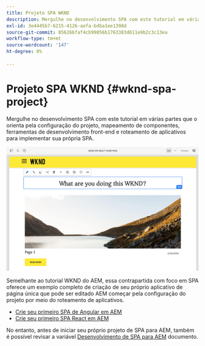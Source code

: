 ```yaml
---
title: Projeto SPA WKND
description: Mergulhe no desenvolvimento SPA com este tutorial em várias partes que o orienta pela configuração do projeto, mapeamento de componentes, ferramentas de desenvolvimento front-end e roteamento de aplicativos para implementar seu próprio SPA usando o React e o Angular.
exl-id: 3e4445b7-6215-4126-aefa-bdba1ee1398d
source-git-commit: 856266faf4cb99056b1763383d611e9b2c3c13ea
workflow-type: tm+mt
source-wordcount: '147'
ht-degree: 0%

---
```


# Projeto SPA WKND {#wknd-spa-project}

Mergulhe no desenvolvimento SPA com este tutorial em várias partes que o orienta pela configuração do projeto, mapeamento de componentes, ferramentas de desenvolvimento front-end e roteamento de aplicativos para implementar sua própria SPA.

![Projeto SPA WKND](assets/wknd-spa-project.png)

Semelhante ao tutorial WKND do AEM, essa contrapartida com foco em SPA oferece um exemplo completo de criação de seu próprio aplicativo de página única que pode ser editado AEM começar pela configuração do projeto por meio do roteamento de aplicativos.

* [Crie seu primeiro SPA de Angular em AEM](https://experienceleague.adobe.com/docs/experience-manager-learn/spa-angular-tutorial/overview.html)
* [Crie seu primeiro SPA React em AEM](https://experienceleague.adobe.com/docs/experience-manager-learn/spa-react-tutorial/overview.html)

No entanto, antes de iniciar seu próprio projeto de SPA para AEM, também é possível revisar a variável [Desenvolvimento de SPA para AEM](developing.md) documento.
